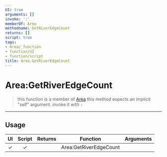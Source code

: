 ```yaml
---
UI: true
arguments: []
invoke: ':'
memberOf: Area
methodname: GetRiverEdgeCount
returns: []
script: true
tags:
- Area/_function
- function/UI
- function/script
title: Area.GetRiverEdgeCount
---
```

# Area:GetRiverEdgeCount
> this function is a member of [Area](civ-6/lua/Area.md)
> this method expects an implicit "self" argument. invoke it with `:`
-----
## Usage
|  UI | Script | Returns | Function | Arguments |
|:---:|:------:|-------:|:--------:|:---------|
|✓|✓||Area:GetRiverEdgeCount||
